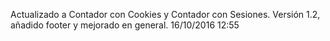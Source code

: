 Actualizado a Contador con Cookies y Contador con Sesiones. Versión 1.2, añadido footer y mejorado en general. 16/10/2016 12:55

